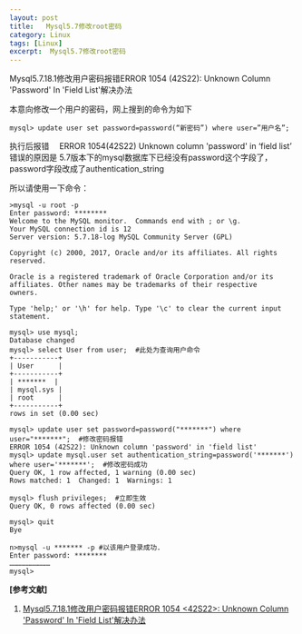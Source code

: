 ```yaml
---
layout: post
title:   Mysql5.7修改root密码 
category: Linux
tags: [Linux]
excerpt:  Mysql5.7修改root密码
---
```


Mysql5.7.18.1修改用户密码报错ERROR 1054 (42S22): Unknown Column 'Password' In 'Field List'解决办法

本意向修改一个用户的密码，网上搜到的命令为如下

	mysql> update user set password=password(“新密码”) where user=”用户名”;

执行后报错 　ERROR 1054(42S22) Unknown column 'password' in ‘field list’
错误的原因是 5.7版本下的mysql数据库下已经没有password这个字段了，password字段改成了authentication_string

所以请使用一下命令：
	
	>mysql -u root -p
	Enter password: ********
	Welcome to the MySQL monitor.  Commands end with ; or \g.
	Your MySQL connection id is 12
	Server version: 5.7.18-log MySQL Community Server (GPL)
	
	Copyright (c) 2000, 2017, Oracle and/or its affiliates. All rights reserved.
	
	Oracle is a registered trademark of Oracle Corporation and/or its
	affiliates. Other names may be trademarks of their respective
	owners.
	
	Type 'help;' or '\h' for help. Type '\c' to clear the current input statement.
	
	mysql> use mysql;
	Database changed
	mysql> select User from user;  #此处为查询用户命令
	+-----------+
	| User      |
	+-----------+
	| *******  |
	| mysql.sys |
	| root      |
	+-----------+
	rows in set (0.00 sec)
	
	mysql> update user set password=password("*******") where user="*******";  #修改密码报错
	ERROR 1054 (42S22): Unknown column 'password' in 'field list'
	mysql> update mysql.user set authentication_string=password('*******') where user='*******';  #修改密码成功
	Query OK, 1 row affected, 1 warning (0.00 sec)
	Rows matched: 1  Changed: 1  Warnings: 1
	
	mysql> flush privileges;  #立即生效
	Query OK, 0 rows affected (0.00 sec)
	
	mysql> quit
	Bye
	
	n>mysql -u ******* -p #以该用户登录成功.
	Enter password: ********
	…………………………
	mysql>


**[参考文献]**

1. [Mysql5.7.18.1修改用户密码报错ERROR 1054 <42S22>: Unknown Column 'Password' In 'Field List'解决办法](https://www.cnblogs.com/wangbaobao/p/7087032.html "Mysql5.7.18.1修改用户密码报错ERROR 1054 <42S22>: Unknown Column 'Password' In 'Field List'解决办法")



